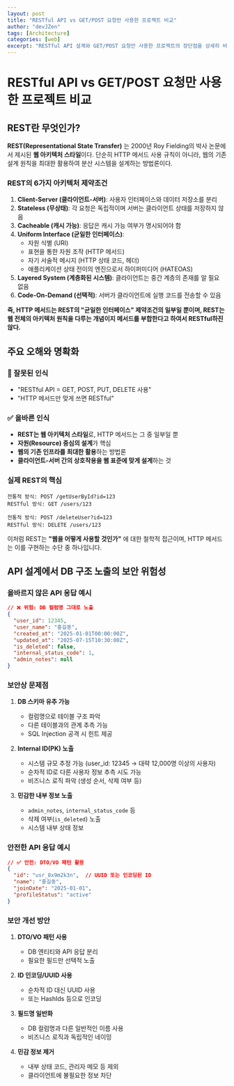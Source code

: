 ```yaml
---
layout: post
title: "RESTful API vs GET/POST 요청만 사용한 프로젝트 비교"
author: "devJZen"
tags: [Architecture]
categories: [web]
excerpt: "RESTful API 설계와 GET/POST 요청만 사용한 프로젝트의 장단점을 상세히 비교분석"
---
```

# RESTful API vs GET/POST 요청만 사용한 프로젝트 비교

## REST란 무엇인가?

**REST(Representational State Transfer)** 는 2000년 Roy Fielding의 박사 논문에서 제시된 **웹 아키텍처 스타일**이다. 단순히 HTTP 메서드 사용 규칙이 아니라, 웹의 기존 설계 원칙을 최대한 활용하여 분산 시스템을 설계하는 방법론이다.

### REST의 6가지 아키텍처 제약조건

1. **Client-Server (클라이언트-서버)**: 사용자 인터페이스와 데이터 저장소를 분리
2. **Stateless (무상태)**: 각 요청은 독립적이며 서버는 클라이언트 상태를 저장하지 않음
3. **Cacheable (캐시 가능)**: 응답은 캐시 가능 여부가 명시되어야 함
4. **Uniform Interface (균일한 인터페이스)**:
   - 자원 식별 (URI)
   - 표현을 통한 자원 조작 (HTTP 메서드)
   - 자기 서술적 메시지 (HTTP 상태 코드, 헤더)
   - 애플리케이션 상태 전이의 엔진으로서 하이퍼미디어 (HATEOAS)
5. **Layered System (계층화된 시스템)**: 클라이언트는 중간 계층의 존재를 알 필요 없음
6. **Code-On-Demand (선택적)**: 서버가 클라이언트에 실행 코드를 전송할 수 있음

**즉, HTTP 메서드는 REST의 "균일한 인터페이스" 제약조건의 일부일 뿐이며, REST는 웹 전체의 아키텍처 원칙을 다루는 개념이지 메서드를 부합한다고 하여서 RESTful하진 않다.**

## 주요 오해와 명확화

### 🚫 잘못된 인식

- "RESTful API = GET, POST, PUT, DELETE 사용"
- "HTTP 메서드만 맞게 쓰면 RESTful"

### ✅ 올바른 인식

- **REST는 웹 아키텍처 스타일**로, HTTP 메서드는 그 중 일부일 뿐
- **자원(Resource) 중심의 설계**가 핵심
- **웹의 기존 인프라를 최대한 활용**하는 방법론
- **클라이언트-서버 간의 상호작용을 웹 표준에 맞게 설계**하는 것

### 실제 REST의 핵심

```
전통적 방식: POST /getUserById?id=123
RESTful 방식: GET /users/123

전통적 방식: POST /deleteUser?id=123  
RESTful 방식: DELETE /users/123
```

이처럼 REST는 **"웹을 어떻게 사용할 것인가"** 에 대한 철학적 접근이며, HTTP 메서드는 이를 구현하는 수단 중 하나입니다.

## API 설계에서 DB 구조 노출의 보안 위험성

### 올바르지 않은 API 응답 예시

```json
// ❌ 위험: DB 컬럼명 그대로 노출
{
  "user_id": 12345,
  "user_name": "홍길동",
  "created_at": "2025-01-01T00:00:00Z",
  "updated_at": "2025-07-15T10:30:00Z",
  "is_deleted": false,
  "internal_status_code": 1,
  "admin_notes": null
}
```

### 보안상 문제점

1. **DB 스키마 유추 가능**

   - 컬럼명으로 테이블 구조 파악
   - 다른 테이블과의 관계 추측 가능
   - SQL Injection 공격 시 힌트 제공
2. **Internal ID(PK) 노출**

   - 시스템 규모 추정 가능 (user_id: 12345 → 대략 12,000명 이상의 사용자)
   - 순차적 ID로 다른 사용자 정보 추측 시도 가능
   - 비즈니스 로직 파악 (생성 순서, 삭제 여부 등)
3. **민감한 내부 정보 노출**

   - `admin_notes`, `internal_status_code` 등
   - 삭제 여부(`is_deleted`) 노출
   - 시스템 내부 상태 정보

### 안전한 API 응답 예시

```json
// ✅ 안전: DTO/VO 패턴 활용
{
  "id": "usr_8x9m2k3n",  // UUID 또는 인코딩된 ID
  "name": "홍길동",
  "joinDate": "2025-01-01",
  "profileStatus": "active"
}
```

### 보안 개선 방안

1. **DTO/VO 패턴 사용**

   - DB 엔티티와 API 응답 분리
   - 필요한 필드만 선택적 노출
2. **ID 인코딩/UUID 사용**

   - 순차적 ID 대신 UUID 사용
   - 또는 HashIds 등으로 인코딩
3. **필드명 일반화**

   - DB 컬럼명과 다른 일반적인 이름 사용
   - 비즈니스 로직과 독립적인 네이밍
4. **민감 정보 제거**

   - 내부 상태 코드, 관리자 메모 등 제외
   - 클라이언트에 불필요한 정보 차단
